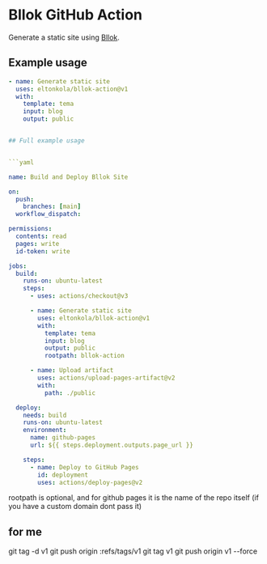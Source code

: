 # Bllok GitHub Action

Generate a static site using [Bllok](https://github.com/eltonkola/bllok).

## Example usage

```yaml
- name: Generate static site
  uses: eltonkola/bllok-action@v1
  with:
    template: tema
    input: blog
    output: public


## Full example usage


```yaml

name: Build and Deploy Bllok Site

on:
  push:
    branches: [main]  
  workflow_dispatch:

permissions:
  contents: read
  pages: write
  id-token: write

jobs:
  build:
    runs-on: ubuntu-latest
    steps:
      - uses: actions/checkout@v3

      - name: Generate static site
        uses: eltonkola/bllok-action@v1
        with:
          template: tema
          input: blog
          output: public
          rootpath: bllok-action

      - name: Upload artifact
        uses: actions/upload-pages-artifact@v2
        with:
          path: ./public 

  deploy:
    needs: build
    runs-on: ubuntu-latest
    environment:
      name: github-pages
      url: ${{ steps.deployment.outputs.page_url }}

    steps:
      - name: Deploy to GitHub Pages
        id: deployment
        uses: actions/deploy-pages@v2
```

rootpath is optional, and for github pages it is the name of the repo itself (if you have a custom domain dont pass it)

## for me

git tag -d v1
git push origin :refs/tags/v1
git tag v1
git push origin v1 --force

